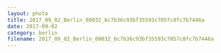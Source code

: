 ```yaml
---
layout: photo
title: 2017_09_02_Berlin_00032_6c7b36c93bf35593c7057c8fc7b7446a
date: 2017-09-02
category: berlin
filename: 2017_09_02_Berlin_00032_6c7b36c93bf35593c7057c8fc7b7446a
---
```

